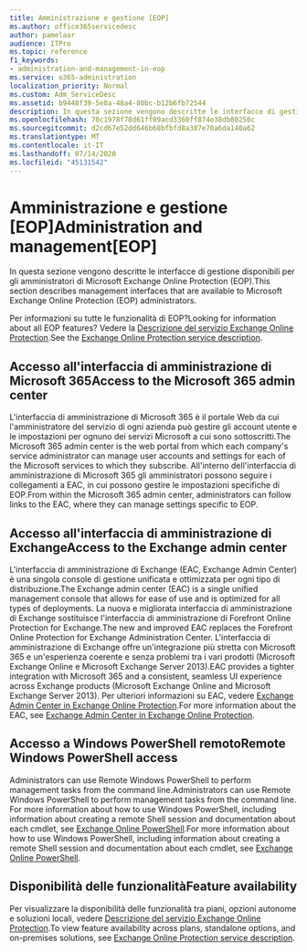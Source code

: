 ```yaml
---
title: Amministrazione e gestione [EOP]
ms.author: office365servicedesc
author: pamelaar
audience: ITPro
ms.topic: reference
f1_keywords:
- administration-and-management-in-eop
ms.service: o365-administration
localization_priority: Normal
ms.custom: Adm_ServiceDesc
ms.assetid: b9448f39-5e8a-48a4-80bc-b12b6fb72544
description: In questa sezione vengono descritte le interfacce di gestione disponibili per gli amministratori di Microsoft Exchange Online Protection (EOP).
ms.openlocfilehash: 70c1978f78d61ff09acd3360ff874e38db80250c
ms.sourcegitcommit: d2cd67e52dd646b68bfbfd8a387e70a6da140a62
ms.translationtype: MT
ms.contentlocale: it-IT
ms.lasthandoff: 07/14/2020
ms.locfileid: "45131542"
---
```

# <a name="administration-and-managementeop"></a><span data-ttu-id="958dc-103">Amministrazione e gestione [EOP]</span><span class="sxs-lookup"><span data-stu-id="958dc-103">Administration and management[EOP]</span></span>

<span data-ttu-id="958dc-104">In questa sezione vengono descritte le interfacce di gestione disponibili per gli amministratori di Microsoft Exchange Online Protection (EOP).</span><span class="sxs-lookup"><span data-stu-id="958dc-104">This section describes management interfaces that are available to Microsoft Exchange Online Protection (EOP) administrators.</span></span>
  
<span data-ttu-id="958dc-105">Per informazioni su tutte le funzionalità di EOP?</span><span class="sxs-lookup"><span data-stu-id="958dc-105">Looking for information about all EOP features?</span></span> <span data-ttu-id="958dc-106">Vedere la [Descrizione del servizio Exchange Online Protection](exchange-online-protection-service-description.md).</span><span class="sxs-lookup"><span data-stu-id="958dc-106">See the [Exchange Online Protection service description](exchange-online-protection-service-description.md).</span></span>
  
## <a name="access-to-the-microsoft-365-admin-center"></a><span data-ttu-id="958dc-107">Accesso all'interfaccia di amministrazione di Microsoft 365</span><span class="sxs-lookup"><span data-stu-id="958dc-107">Access to the Microsoft 365 admin center</span></span>

<span data-ttu-id="958dc-108">L'interfaccia di amministrazione di Microsoft 365 è il portale Web da cui l'amministratore del servizio di ogni azienda può gestire gli account utente e le impostazioni per ognuno dei servizi Microsoft a cui sono sottoscritti.</span><span class="sxs-lookup"><span data-stu-id="958dc-108">The Microsoft 365 admin center is the web portal from which each company's service administrator can manage user accounts and settings for each of the Microsoft services to which they subscribe.</span></span> <span data-ttu-id="958dc-109">All'interno dell'interfaccia di amministrazione di Microsoft 365 gli amministratori possono seguire i collegamenti a EAC, in cui possono gestire le impostazioni specifiche di EOP.</span><span class="sxs-lookup"><span data-stu-id="958dc-109">From within the Microsoft 365 admin center, administrators can follow links to the EAC, where they can manage settings specific to EOP.</span></span>
  
## <a name="access-to-the-exchange-admin-center"></a><span data-ttu-id="958dc-110">Accesso all'interfaccia di amministrazione di Exchange</span><span class="sxs-lookup"><span data-stu-id="958dc-110">Access to the Exchange admin center</span></span>

<span data-ttu-id="958dc-111">L'interfaccia di amministrazione di Exchange (EAC, Exchange Admin Center) è una singola console di gestione unificata e ottimizzata per ogni tipo di distribuzione.</span><span class="sxs-lookup"><span data-stu-id="958dc-111">The Exchange admin center (EAC) is a single unified management console that allows for ease of use and is optimized for all types of deployments.</span></span> <span data-ttu-id="958dc-112">La nuova e migliorata interfaccia di amministrazione di Exchange sostituisce l'interfaccia di amministrazione di Forefront Online Protection for Exchange.</span><span class="sxs-lookup"><span data-stu-id="958dc-112">The new and improved EAC replaces the Forefront Online Protection for Exchange Administration Center.</span></span> <span data-ttu-id="958dc-113">L'interfaccia di amministrazione di Exchange offre un'integrazione più stretta con Microsoft 365 e un'esperienza coerente e senza problemi tra i vari prodotti (Microsoft Exchange Online e Microsoft Exchange Server 2013).</span><span class="sxs-lookup"><span data-stu-id="958dc-113">EAC provides a tighter integration with Microsoft 365 and a consistent, seamless UI experience across Exchange products (Microsoft Exchange Online and Microsoft Exchange Server 2013).</span></span> <span data-ttu-id="958dc-114">Per ulteriori informazioni su EAC, vedere [Exchange Admin Center in Exchange Online Protection](https://go.microsoft.com/fwlink/p/?LinkId=282381).</span><span class="sxs-lookup"><span data-stu-id="958dc-114">For more information about the EAC, see [Exchange Admin Center in Exchange Online Protection](https://go.microsoft.com/fwlink/p/?LinkId=282381).</span></span>
  
## <a name="remote-windows-powershell-access"></a><span data-ttu-id="958dc-115">Accesso a Windows PowerShell remoto</span><span class="sxs-lookup"><span data-stu-id="958dc-115">Remote Windows PowerShell access</span></span>

 <span data-ttu-id="958dc-116">Administrators can use Remote Windows PowerShell to perform management tasks from the command line.</span><span class="sxs-lookup"><span data-stu-id="958dc-116">Administrators can use Remote Windows PowerShell to perform management tasks from the command line.</span></span> <span data-ttu-id="958dc-117">For more information about how to use Windows PowerShell, including information about creating a remote Shell session and documentation about each cmdlet, see [Exchange Online PowerShell](https://go.microsoft.com/fwlink/p/?LinkId=282266).</span><span class="sxs-lookup"><span data-stu-id="958dc-117">For more information about how to use Windows PowerShell, including information about creating a remote Shell session and documentation about each cmdlet, see [Exchange Online PowerShell](https://go.microsoft.com/fwlink/p/?LinkId=282266).</span></span>
  
## <a name="feature-availability"></a><span data-ttu-id="958dc-118">Disponibilità delle funzionalità</span><span class="sxs-lookup"><span data-stu-id="958dc-118">Feature availability</span></span>

<span data-ttu-id="958dc-119">Per visualizzare la disponibilità delle funzionalità tra piani, opzioni autonome e soluzioni locali, vedere [Descrizione del servizio Exchange Online Protection](exchange-online-protection-service-description.md).</span><span class="sxs-lookup"><span data-stu-id="958dc-119">To view feature availability across plans, standalone options, and on-premises solutions, see [Exchange Online Protection service description](exchange-online-protection-service-description.md).</span></span>
  